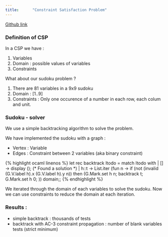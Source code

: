 ```yaml
---
title:      "Constraint Satisfaction Problem"
---
```


[Github link](https://github.com/exced/csp-sudoku)

### Definition of CSP

In a CSP we have :
1. Variables
2. Domain : possible values of variables
3. Constraints

What about our sudoku problem ?
1. There are 81 variables in a 9x9 sudoku
2. Domain : [1..9]
3. Constraints : Only one occurence of a number in each row, each colum and unit.

### Sudoku - solver
We use a simple backtracking algorithm to solve the problem.

We have implemented the sudoku with a graph : 
- Vertex : Variable
- Edges : Constraint between 2 variables (aka binary constraint)

{% highlight ocaml linenos %}
let rec backtrack ltodo = 
match ltodo with
    | [] -> display (); (* Found a solution *)
    | h::t ->
        List.iter (fun n ->
            if (not (invalid (G.V.label h).x (G.V.label h).y n)) then
                (G.Mark.set h n;
                backtrack t;
                G.Mark.set h 0;
        )) domain;;
{% endhighlight %}

We iterated through the domain of each variables to solve the sudoku.
Now we can use constraints to reduce the domain at each iteration.


### Results : 
- simple backtrack : thousands of tests
- backtrack with AC-3 constraint propagation : number of blank variables tests (strict minimum)

